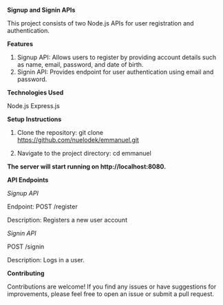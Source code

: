 **Signup and Signin APIs**

This project consists of two Node.js APIs for user registration and authentication.

**Features**

1. Signup API: Allows users to register by providing account details such as name, email, password, and date of birth.
2. Signin API: Provides endpoint for user authentication using email and password.

**Technologies Used**

Node.js
Express.js

**Setup Instructions**


1. Clone the repository: git clone https://github.com/nuelodek/emmanuel.git

2. Navigate to the project directory: cd emmanuel

**The server will start running on http://localhost:8080.**

**API Endpoints**


_Signup API_

Endpoint: POST /register

Description: Registers a new user account

_Signin API_

POST /signin

Description: Logs in a user.

**Contributing**

Contributions are welcome! If you find any issues or have suggestions for improvements, please feel free to open an issue or submit a pull request.
